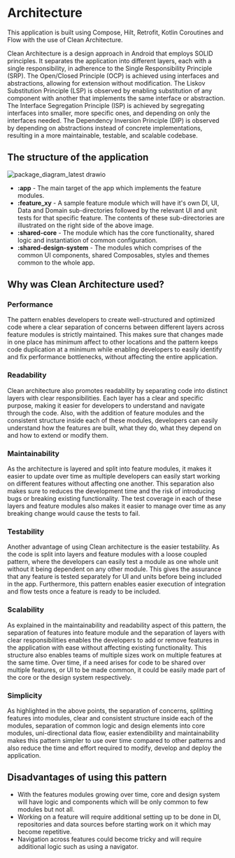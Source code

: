 # Architecture

This application is built using Compose, Hilt, Retrofit, Kotlin Coroutines and Flow with the use of Clean Architecture. 

Clean Architecture is a design approach in Android that employs SOLID principles. It separates the application into different layers, each with a single responsibility, in adherence to the Single Responsibility Principle (SRP). The Open/Closed Principle (OCP) is achieved using interfaces and abstractions, allowing for extension without modification. The Liskov Substitution Principle (LSP) is observed by enabling substitution of any component with another that implements the same interface or abstraction. The Interface Segregation Principle (ISP) is achieved by segregating interfaces into smaller, more specific ones, and depending on only the interfaces needed. The Dependency Inversion Principle (DIP) is observed by depending on abstractions instead of concrete implementations, resulting in a more maintainable, testable, and scalable codebase.

## The structure of the application

![package_diagram_latest drawio](https://user-images.githubusercontent.com/3756119/231451876-9c25d392-cdf7-4d2f-8216-12f2226d48bd.png)

- **:app** - The main target of the app which implements the feature modules. 
- **:feature_xy** - A sample feature module which will have it's own DI, UI, Data and Domain sub-directories followed by the relevant UI and unit tests for that specific feature. The contents of these sub-directories are illustrated on the right side of the above image. 
- **:shared-core** - The module which has the core functionality, shared logic and instantiation of common configuration.  
- **:shared-design-system** - The modules which comprises of the common UI components, shared Composables, styles and themes common to the whole app. 

## Why was Clean Architecture used? 

### Performance
The pattern enables developers to create well-structured and optimized code where a clear separation of concerns between different layers across feature modules is strictly maintained. This makes sure that changes made in one place has minimum affect to other locations and the pattern keeps code duplication at a minimum while enabling developers to easily identify and fix performance bottlenecks, without affecting the entire application.

### Readability
Clean architecture also promotes readability by separating code into distinct layers with clear responsibilities. Each layer has a clear and specific purpose, making it easier for developers to understand and navigate through the code. Also, with the addition of feature modules and the consistent structure inside each of these modules, developers can easily understand how the features are built, what they do, what they depend on and how to extend or modify them. 
 
### Maintainability
As the architecture is layered and split into feature modules, it makes it easier to update over time as multiple developers can easily start working on different features without affecting one another. This separation also makes sure to reduces the development time and the risk of introducing bugs or breaking existing functionality. The test coverage in each of these layers and feature modules also makes it easier to manage over time as any breaking change would cause the tests to fail. 

### Testability
Another advantage of using Clean architecture is the easier testability. As the code is split into layers and feature modules with a loose coupled pattern, where the developers can easily test a module as one whole unit without it being dependent on any other module. This gives the assurance that any feature is tested separately for UI and units before being included in the app. Furthermore, this pattern enables easier execution of integration and flow tests once a feature is ready to be included.

### Scalability
As explained in the maintainability and readability aspect of this pattern, the separation of features into feature module and the separation of layers with clear responsibilities enables the developers to add or remove features in the application with ease without affecting existing functionality. This structure also enables teams of multiple sizes work on multiple features at the same time. Over time, if a need arises for code to be shared over multiple features, or UI to be made common, it could be easily made part of the core or the design system respectively. 

### Simplicity
As highlighted in the above points, the separation of concerns, splitting features into modules, clear and consistent structure inside each of the modules, separation of common logic and design elements into core modules, uni-directional data flow, easier extendibility and maintainability makes this pattern simpler to use over time compared to other patterns and also reduce the time and effort required to modify, develop and deploy the application.

## Disadvantages of using this pattern
- With the features modules growing over time, core and design system will have logic and components which will be only common to few modules but not all. 
- Working on a feature will require additional setting up to be done in DI, repositories and data sources before starting work on it which may become repetitive. 
- Navigation across features could become tricky and will require additional logic such as using a navigator.
